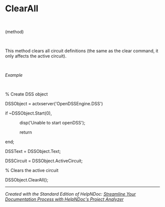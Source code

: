 # ClearAll

&nbsp;

(method)

&nbsp;

This method clears all circuit definitions (the same as the clear command, it only affects the active circuit).

&nbsp;

*Example*

&nbsp;

% Create DSS object

DSSObject = actxserver('OpenDSSEngine.DSS')

if ~DSSObject.Start(0),

&nbsp; &nbsp; &nbsp; &nbsp; &nbsp; &nbsp; disp('Unable to start openDSS');

&nbsp; &nbsp; &nbsp; &nbsp; &nbsp; &nbsp; return

end;

DSSText = DSSObject.Text;

DSSCircuit = DSSObject.ActiveCircuit;

% Clears the active circuit

DSSObject.ClearAll();

***
_Created with the Standard Edition of HelpNDoc: [Streamline Your Documentation Process with HelpNDoc's Project Analyzer](<https://www.helpndoc.com/feature-tour/advanced-project-analyzer/>)_
